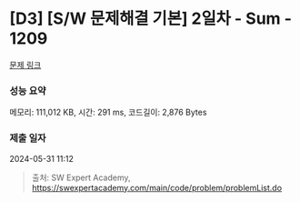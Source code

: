 # [D3] [S/W 문제해결 기본] 2일차 - Sum - 1209 

[문제 링크](https://swexpertacademy.com/main/code/problem/problemDetail.do?contestProbId=AV13_BWKACUCFAYh) 

### 성능 요약

메모리: 111,012 KB, 시간: 291 ms, 코드길이: 2,876 Bytes

### 제출 일자

2024-05-31 11:12



> 출처: SW Expert Academy, https://swexpertacademy.com/main/code/problem/problemList.do
